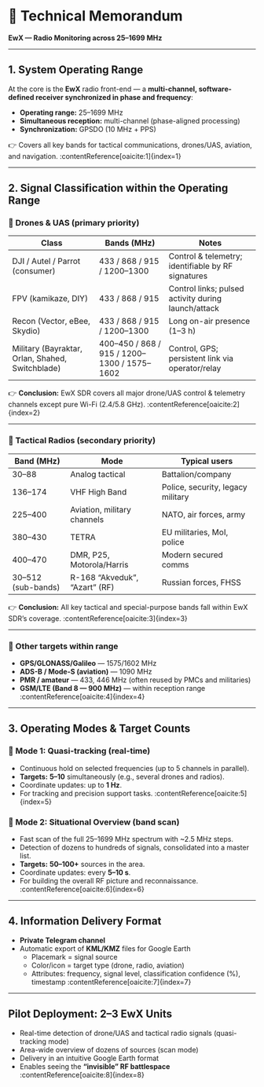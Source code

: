 # 📑 Technical Memorandum  
**EwX — Radio Monitoring across 25–1699 MHz**

---

## 1. System Operating Range
At the core is the **EwX** radio front-end — a **multi-channel, software-defined receiver synchronized in phase and frequency**:

- **Operating range:** 25–1699 MHz  
- **Simultaneous reception:** multi-channel (phase-aligned processing)  
- **Synchronization:** GPSDO (10 MHz + PPS)

👉 Covers all key bands for tactical communications, drones/UAS, aviation, and navigation.  :contentReference[oaicite:1]{index=1}

---

## 2. Signal Classification within the Operating Range

### 🔹 Drones & UAS (primary priority)

| Class | Bands (MHz) | Notes |
|---|---|---|
| DJI / Autel / Parrot (consumer) | 433 / 868 / 915 / 1200–1300 | Control & telemetry; identifiable by RF signatures |
| FPV (kamikaze, DIY) | 433 / 868 / 915 | Control links; pulsed activity during launch/attack |
| Recon (Vector, eBee, Skydio) | 433 / 868 / 915 / 1200–1300 | Long on-air presence (1–3 h) |
| Military (Bayraktar, Orlan, Shahed, Switchblade) | 400–450 / 868 / 915 / 1200–1300 / 1575–1602 | Control, GPS; persistent link via operator/relay |

👉 **Conclusion:** EwX SDR covers all major drone/UAS control & telemetry channels except pure Wi-Fi (2.4/5.8 GHz).  :contentReference[oaicite:2]{index=2}

---

### 🔹 Tactical Radios (secondary priority)

| Band (MHz) | Mode | Typical users |
|---|---|---|
| 30–88 | Analog tactical | Battalion/company |
| 136–174 | VHF High Band | Police, security, legacy military |
| 225–400 | Aviation, military channels | NATO, air forces, army |
| 380–430 | TETRA | EU militaries, MoI, police |
| 400–470 | DMR, P25, Motorola/Harris | Modern secured comms |
| 30–512 (sub-bands) | R-168 “Akveduk”, “Azart” (RF) | Russian forces, FHSS |

👉 **Conclusion:** All key tactical and special-purpose bands fall within EwX SDR’s coverage.  :contentReference[oaicite:3]{index=3}

---

### 🔹 Other targets within range
- **GPS/GLONASS/Galileo** — 1575/1602 MHz  
- **ADS-B / Mode-S (aviation)** — 1090 MHz  
- **PMR / amateur** — 433, 446 MHz (often reused by PMCs and militaries)  
- **GSM/LTE (Band 8 — 900 MHz)** — within reception range  :contentReference[oaicite:4]{index=4}

---

## 3. Operating Modes & Target Counts

### 🔸 Mode 1: **Quasi-tracking (real-time)**
- Continuous hold on selected frequencies (up to 5 channels in parallel).  
- **Targets:** **5–10** simultaneously (e.g., several drones and radios).  
- Coordinate updates: up to **1 Hz**.  
- For tracking and precision support tasks.  :contentReference[oaicite:5]{index=5}

### 🔸 Mode 2: **Situational Overview (band scan)**
- Fast scan of the full 25–1699 MHz spectrum with ~2.5 MHz steps.  
- Detection of dozens to hundreds of signals, consolidated into a master list.  
- **Targets:** **50–100+** sources in the area.  
- Coordinate updates: every **5–10 s**.  
- For building the overall RF picture and reconnaissance.  :contentReference[oaicite:6]{index=6}

---

## 4. Information Delivery Format
- **Private Telegram channel**  
- Automatic export of **KML/KMZ** files for Google Earth  
  - Placemark = signal source  
  - Color/icon = target type (drone, radio, aviation)  
  - Attributes: frequency, signal level, classification confidence (%), timestamp  :contentReference[oaicite:7]{index=7}

---

## Pilot Deployment: 2–3 EwX Units
- Real-time detection of drone/UAS and tactical radio signals (quasi-tracking mode)  
- Area-wide overview of dozens of sources (scan mode)  
- Delivery in an intuitive Google Earth format  
- Enables seeing the **“invisible” RF battlespace**  :contentReference[oaicite:8]{index=8}
